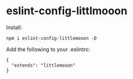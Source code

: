 # eslint-config-littlmooon

Install:
```
npm i eslint-config-littlemooon -D
```

Add the following to your .eslintrc:
```
{
  "extends": "littlemooon"
}
```
